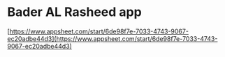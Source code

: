 # Bader AL Rasheed app

[https://www.appsheet.com/start/6de98f7e-7033-4743-9067-ec20adbe44d3](https://www.appsheet.com/start/6de98f7e-7033-4743-9067-ec20adbe44d3)

